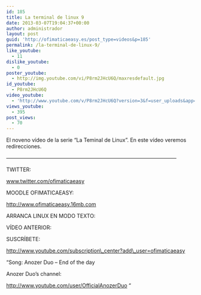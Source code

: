 ```yaml
---
id: 185
title: La terminal de linux 9
date: 2013-03-07T19:04:37+00:00
author: administrador
layout: post
guid: 'http://ofimaticaeasy.es/post_type=videos&p=185'
permalink: /la-terminal-de-linux-9/
like_youtube:
  - 11
dislike_youtube:
  - 0
poster_youtube:
  - http://img.youtube.com/vi/P8rm2JHcU6Q/maxresdefault.jpg
id_youtube:
  - P8rm2JHcU6Q
video_youtube:
  - 'http://www.youtube.com/v/P8rm2JHcU6Q?version=3&f=user_uploads&app=youtube_gdata'
views_youtube:
  - 395
post_views:
  - 70
---
```

El noveno vídeo de la serie &#8220;La Teminal de Linux&#8221;. En este vídeo veremos redirecciones.

&#8212;&#8212;&#8212;&#8212;&#8212;&#8212;&#8212;&#8212;&#8212;&#8212;&#8212;&#8212;&#8212;&#8212;&#8212;&#8212;&#8212;&#8212;&#8212;&#8212;&#8212;&#8212;&#8212;&#8212;&#8212;&#8212;&#8212;&#8212;&#8212;&#8212;&#8212;&#8212;&#8211;

TWITTER:
  
www.twitter.com/ofimaticaeasy

MOODLE OFIMATICAEASY:

http://www.ofimaticaeasy.16mb.com

ARRANCA LINUX EN MODO TEXTO:



VÍDEO ANTERIOR:



SUSCRÍBETE:

http://www.youtube.com/subscription\_center?add\_user=ofimaticaeasy

&#8220;Song: Anozer Duo &#8211; End of the day
  
Anozer Duo&#8217;s channel:
  
http://www.youtube.com/user/OfficialAnozerDuo &#8220;